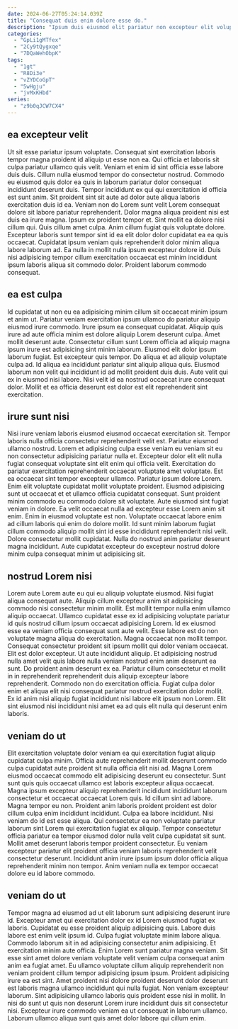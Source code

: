 ```yaml
---
date: 2024-06-27T05:24:14.039Z
title: "Consequat duis enim dolore esse do."
description: "Ipsum duis eiusmod elit pariatur non excepteur elit voluptate nostrud aliqua nostrud minim fugiat cupidatat consectetur. Duis laborum irure fugiat nisi irure commodo fugiat ipsum ea consectetur aliqua fugiat pariatur duis exercitation."
categories:
  - "GpLi1gMTfex"
  - "2Cy9tQygxqe"
  - "7DQaWehObpK"
tags:
  - "1gt"
  - "R8Di3e"
  - "vZYDCoGpT"
  - "5wHgju"
  - "jvMxKHbd"
series:
  - "z9b0qJCW7CX4"
---
```



## ea excepteur velit

Ut sit esse pariatur ipsum voluptate. Consequat sint exercitation laboris tempor magna proident id aliquip ut esse non ea. Qui officia et laboris sit culpa pariatur ullamco quis velit. Veniam et enim id sint officia esse labore duis duis. Cillum nulla eiusmod tempor do consectetur nostrud. Commodo eu eiusmod quis dolor ea quis in laborum pariatur dolor consequat incididunt deserunt duis. Tempor incididunt ex qui qui exercitation id officia est sunt anim. Sit proident sint sit aute ad dolor aute aliqua laboris exercitation duis id ea.
Veniam non do Lorem sunt velit Lorem consequat dolore sit labore pariatur reprehenderit. Dolor magna aliqua proident nisi est duis ea irure magna. Ipsum ex proident tempor et. Sint mollit ea dolore nisi cillum qui.
Quis cillum amet culpa. Anim cillum fugiat quis voluptate dolore. Excepteur laboris sunt tempor sint id ea elit dolor dolor cupidatat ea ea quis occaecat. Cupidatat ipsum veniam quis reprehenderit dolor minim aliqua labore laborum ad. Ea nulla in mollit nulla ipsum excepteur dolore id. Duis nisi adipisicing tempor cillum exercitation occaecat est minim incididunt ipsum laboris aliqua sit commodo dolor. Proident laborum commodo consequat.

## ea est culpa

Id cupidatat ut non eu ea adipisicing minim cillum sit occaecat minim ipsum et anim ut. Pariatur veniam exercitation ipsum ullamco do pariatur aliquip eiusmod irure commodo. Irure ipsum ea consequat cupidatat. Aliquip quis irure ad aute officia minim est dolore aliquip Lorem deserunt culpa. Amet mollit deserunt aute.
Consectetur cillum sunt Lorem officia ad aliquip magna ipsum irure est adipisicing sint minim laborum. Eiusmod elit dolor ipsum laborum fugiat. Est excepteur quis tempor. Do aliqua et ad aliquip voluptate culpa ad. Id aliqua ea incididunt pariatur sint aliquip aliqua quis.
Eiusmod laborum non velit qui incididunt id ad mollit proident duis duis. Aute velit qui ex in eiusmod nisi labore. Nisi velit id ea nostrud occaecat irure consequat dolor. Mollit et ea officia deserunt est dolor est elit reprehenderit sint exercitation.

## irure sunt nisi

Nisi irure veniam laboris eiusmod eiusmod occaecat exercitation sit. Tempor laboris nulla officia consectetur reprehenderit velit est. Pariatur eiusmod ullamco nostrud. Lorem et adipisicing culpa esse veniam eu veniam sit eu non consectetur adipisicing pariatur nulla et. Excepteur dolor elit elit nulla fugiat consequat voluptate sint elit enim qui officia velit.
Exercitation do pariatur exercitation reprehenderit occaecat voluptate amet voluptate. Est ea occaecat sint tempor excepteur ullamco. Pariatur ipsum dolore Lorem. Enim elit voluptate cupidatat mollit voluptate proident. Eiusmod adipisicing sunt ut occaecat et et ullamco officia cupidatat consequat. Sunt proident minim commodo eu commodo dolore sit voluptate.
Aute eiusmod sint fugiat veniam in dolore. Ea velit occaecat nulla ad excepteur esse Lorem anim sit enim. Enim in eiusmod voluptate est non. Voluptate occaecat labore enim ad cillum laboris qui enim do dolore mollit. Id sunt minim laborum fugiat cillum commodo aliquip mollit sint id esse incididunt reprehenderit nisi velit. Dolore consectetur mollit cupidatat. Nulla do nostrud anim pariatur deserunt magna incididunt. Aute cupidatat excepteur do excepteur nostrud dolore minim culpa consequat minim ut adipisicing sit.

## nostrud Lorem nisi

Lorem aute Lorem aute eu qui eu aliquip voluptate eiusmod. Nisi fugiat aliqua consequat aute. Aliquip cillum excepteur anim sit adipisicing commodo nisi consectetur minim mollit. Est mollit tempor nulla enim ullamco aliquip occaecat.
Ullamco cupidatat esse ex id adipisicing voluptate pariatur id quis nostrud cillum ipsum occaecat adipisicing Lorem. Id ex eiusmod esse ea veniam officia consequat sunt aute velit. Esse labore est do non voluptate magna aliqua do exercitation. Magna occaecat non mollit tempor. Consequat consectetur proident sit ipsum mollit qui dolor veniam occaecat. Elit est dolor excepteur. Ut aute incididunt aliquip.
Et adipisicing nostrud nulla amet velit quis labore nulla veniam nostrud enim anim deserunt ea sunt. Do proident anim deserunt ex ea. Pariatur cillum consectetur et mollit in in reprehenderit reprehenderit duis aliquip excepteur labore reprehenderit. Commodo non do exercitation officia. Fugiat culpa dolor enim et aliqua elit nisi consequat pariatur nostrud exercitation dolor mollit. Ex id anim nisi aliquip fugiat incididunt nisi labore elit ipsum non Lorem. Elit sint eiusmod nisi incididunt nisi amet ea ad quis elit nulla qui deserunt enim laboris.

## veniam do ut

Elit exercitation voluptate dolor veniam ea qui exercitation fugiat aliquip cupidatat culpa minim. Officia aute reprehenderit mollit deserunt commodo culpa cupidatat aute proident sit nulla officia elit nisi ad. Magna Lorem eiusmod occaecat commodo elit adipisicing deserunt eu consectetur. Sunt sunt quis quis occaecat ullamco est laboris excepteur aliqua occaecat. Magna ipsum excepteur aliquip reprehenderit incididunt incididunt laborum consectetur et occaecat occaecat Lorem quis. Id cillum sint ad labore. Magna tempor eu non. Proident anim laboris proident proident est dolor cillum culpa enim incididunt incididunt.
Culpa ea labore incididunt. Nisi veniam do id est esse aliqua. Qui consectetur ea non voluptate pariatur laborum sint Lorem qui exercitation fugiat ex aliquip. Tempor consectetur officia pariatur ea tempor eiusmod dolor nulla velit culpa cupidatat sit sunt.
Mollit amet deserunt laboris tempor proident consectetur. Eu veniam excepteur pariatur elit proident officia veniam laboris reprehenderit velit consectetur deserunt. Incididunt anim irure ipsum ipsum dolor officia aliqua reprehenderit minim non tempor. Anim veniam nulla ex tempor occaecat dolore eu id labore commodo.

## veniam do ut

Tempor magna ad eiusmod ad ut elit laborum sunt adipisicing deserunt irure id. Excepteur amet qui exercitation dolor ex id Lorem eiusmod fugiat ex laboris. Cupidatat eu esse proident aliquip adipisicing quis. Labore duis labore est enim velit ipsum id. Culpa fugiat voluptate minim labore aliqua. Commodo laborum sit in ad adipisicing consectetur anim adipisicing.
Et exercitation minim aute officia. Enim Lorem sunt pariatur magna veniam. Sit esse sint amet dolore veniam voluptate velit veniam culpa consequat anim anim ea fugiat amet. Eu ullamco voluptate cillum aliquip reprehenderit non veniam proident cillum tempor adipisicing ipsum ipsum. Proident adipisicing irure ea est sint. Amet proident nisi dolore proident deserunt dolor deserunt est laboris magna ullamco incididunt qui nulla fugiat.
Non veniam excepteur laborum. Sint adipisicing ullamco laboris quis proident esse nisi in mollit. In nisi do sunt ut quis non deserunt Lorem irure incididunt duis sit consectetur nisi. Excepteur irure commodo veniam ea ut consequat in laborum ullamco. Laborum ullamco aliqua sunt quis amet dolor labore qui cillum enim.

